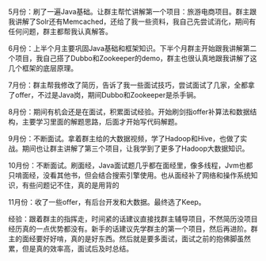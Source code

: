 

5月份：刷了一遍Java基础。让群主帮忙讲解第一个项目：旅游电商项目。群主跟我讲解了Solr还有Memcached，还给了我一些资料，我自己先尝试消化，期间有任何问题，群主都帮我认真解答。

6月份：上半个月主要巩固Java基础和框架知识。下半个月群主开始跟我讲解第二个项目，我自己搭了Dubbo和Zookeeper的demo，群主也很认真地跟我讲解了这几个框架的底层原理。

7月份：群主帮我修改了简历，告诉了我一些面试技巧，尝试面试了几家，全都拿了offer，不过是Java岗，期间Dubbo和Zookeeper是杀手锏。

8月份：期间有机会还是在面试，积累面试经验。开始刷剑指offer补算法和数据结构，主要学习里面的解题思路，后面才开始写代码解题。

9月份：不断面试。拿着群主给的大数据视频，学了Hadoop和Hive，也做了实战。期间也让群主讲解了第三个项目，让我学到了更多了Hadoop大数据知识。

10月份：不断面试。刷面经，Java面试题几乎都在面经里，像多线程，Jvm也都只啃面经，没看其他书，但会结合搜索引擎使用。也从面经补了网络和操作系统知识，有些问题记不住，真的是用背的

11月份：收了一些offer，有后台开发和大数据。最终选了Keep。

经验：跟着群主的指挥走，时间紧的话建议直接找群主辅导项目，不然简历没项目经历真的一点优势都没有。新手的话建议先学群主的第一个项目，然后再进阶。群主的面经要好好啃，真的是好东西。然后就是要多面试，面试之前的抱佛脚虽然累，但是真的效率高，面试后及时总结。